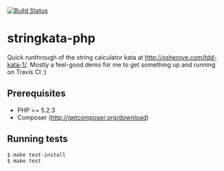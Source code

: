 [![Build Status](https://secure.travis-ci.org/bikegriffith/stringkata-php.png?branch=master)](http://travis-ci.org/bikegriffith/stringkata-php)

# stringkata-php

Quick runthrough of the string calculator kata at
http://osherove.com/tdd-kata-1/.  Mostly a feel-good demo for me to get
something up and running on Travis CI :)

## Prerequisites

* PHP >= 5.2.3
* Composer (http://getcomposer.org/download)

## Running tests

    $ make test-install
    $ make test


